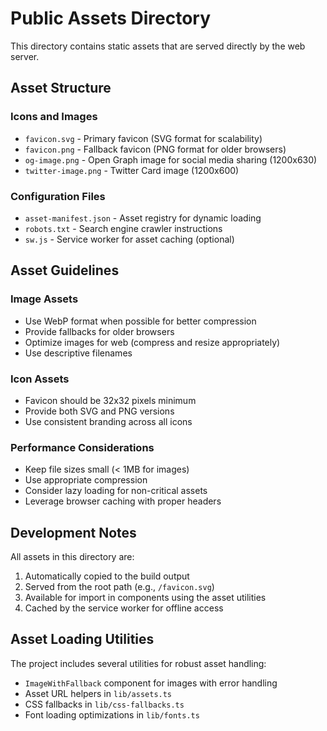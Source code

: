 # Public Assets Directory

This directory contains static assets that are served directly by the web server.

## Asset Structure

### Icons and Images

- `favicon.svg` - Primary favicon (SVG format for scalability)
- `favicon.png` - Fallback favicon (PNG format for older browsers)
- `og-image.png` - Open Graph image for social media sharing (1200x630)
- `twitter-image.png` - Twitter Card image (1200x600)

### Configuration Files

- `asset-manifest.json` - Asset registry for dynamic loading
- `robots.txt` - Search engine crawler instructions
- `sw.js` - Service worker for asset caching (optional)

## Asset Guidelines

### Image Assets

- Use WebP format when possible for better compression
- Provide fallbacks for older browsers
- Optimize images for web (compress and resize appropriately)
- Use descriptive filenames

### Icon Assets

- Favicon should be 32x32 pixels minimum
- Provide both SVG and PNG versions
- Use consistent branding across all icons

### Performance Considerations

- Keep file sizes small (< 1MB for images)
- Use appropriate compression
- Consider lazy loading for non-critical assets
- Leverage browser caching with proper headers

## Development Notes

All assets in this directory are:

1. Automatically copied to the build output
2. Served from the root path (e.g., `/favicon.svg`)
3. Available for import in components using the asset utilities
4. Cached by the service worker for offline access

## Asset Loading Utilities

The project includes several utilities for robust asset handling:

- `ImageWithFallback` component for images with error handling
- Asset URL helpers in `lib/assets.ts`
- CSS fallbacks in `lib/css-fallbacks.ts`
- Font loading optimizations in `lib/fonts.ts`
